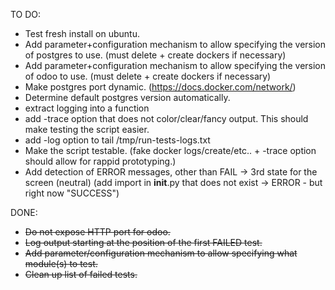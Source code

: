 TO DO:

* Test fresh install on ubuntu.
* Add parameter+configuration mechanism to allow specifying the version of postgres to use. (must delete + create dockers if necessary)
* Add parameter+configuration mechanism to allow specifying the version of odoo to use. (must delete + create dockers if necessary)
* Make postgres port dynamic. (https://docs.docker.com/network/)
* Determine default postgres version automatically.
* extract logging into a function
* add -trace option that does not color/clear/fancy output. This should make testing the script easier.
* add -log option to tail /tmp/run-tests-logs.txt
* Make the script testable. (fake docker logs/create/etc..  + -trace option should allow for rappid prototyping.)
* Add detection of ERROR messages, other than FAIL -> 3rd state for the screen (neutral) (add import in __init__.py that does not exist -> ERROR - but right now "SUCCESS")

DONE:

* ~~Do not expose HTTP port for odoo.~~
* ~~Log output starting at the position of the first FAILED test.~~
* ~~Add parameter/configuration mechanism to allow specifying what module(s) to test.~~
* ~~Clean up list of failed tests.~~
